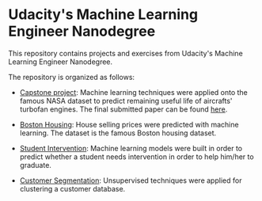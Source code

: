 # Udacity's Machine Learning Engineer Nanodegree

This repository contains projects and exercises from Udacity's Machine Learning
Engineer Nanodegree.

The repository is organized as follows:

- [Capstone project](./projects/capstone): Machine learning techniques were 
applied onto the famous NASA dataset to predict remaining useful life of 
aircrafts' turbofan engines. The final submitted paper can be 
found [here](./projects/capstone/paper/Ramacciotti2018_PredictingRUL.pdf).

- [Boston Housing](./projects/boston_housing): House selling prices were
predicted with machine learning. The dataset is the famous Boston housing dataset.

- [Student Intervention](./projects/student_intervention): Machine learning models
were built in order to predict whether a student needs intervention in order to
help him/her to graduate.

- [Customer Segmentation](./projects/customer_segments): Unsupervised techniques
were applied for clustering a customer database.
